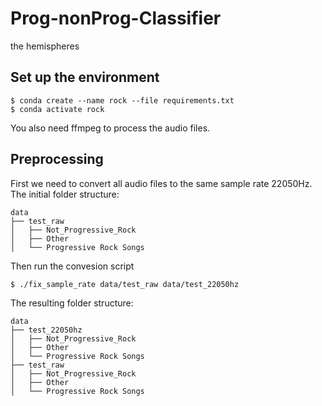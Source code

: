 # Prog-nonProg-Classifier
the hemispheres

## Set up the environment

    $ conda create --name rock --file requirements.txt
    $ conda activate rock

You also need ffmpeg to process the audio files.

## Preprocessing

First we need to convert all audio files to the same sample rate 22050Hz.
The initial folder structure:

```
data
├── test_raw
│   ├── Not_Progressive_Rock
│   ├── Other
│   └── Progressive Rock Songs
```
Then run the convesion script

    $ ./fix_sample_rate data/test_raw data/test_22050hz

The resulting folder structure: 
```
data
├── test_22050hz
│   ├── Not_Progressive_Rock
│   ├── Other
│   └── Progressive Rock Songs
├── test_raw
│   ├── Not_Progressive_Rock
│   ├── Other
│   └── Progressive Rock Songs
```